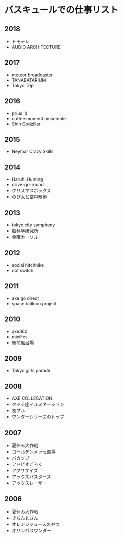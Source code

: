 # バスキュールでの仕事リスト

## 2018
* トモテレ
* AUDIO ARCHITECTURE

## 2017
* meteor broadcaster
* TANABATARIUM
* Tokyo Trip


## 2016
* prius id
* coffee moment amsemble
* Shin Godzillar

## 2015
* Neymar Crazy Skills

## 2014
* Haruhi Hunting
* drive-go-round
* クリスマスボックス
* のび太と空中散歩

## 2013
* tokyo city symphony
* 脳科学研究所
* 金曜カーソル

## 2012
* social hitchhike
* dot switch

## 2011
* axe go direct
* space balloon project

## 2010
* axe360
* mixiFes
* 駅前風呂場


## 2009
* Tokyo girls parade 


## 2008
* AXE COLLECATION
* タッチ座イルミネーション
* 初ブル
* ワンダーシリーズのトップ


## 2007
* 夏休み大作戦
* ゴールデンメッセ劇場
* バカップ
* アドビすごろく
* アクササイズ
* アックスバスターズ
* アックスレーザー

## 2006
* 夏休み大作戦　
* きちんとさん
* オレンジジュースのやつ
* オリンパスワンダー


